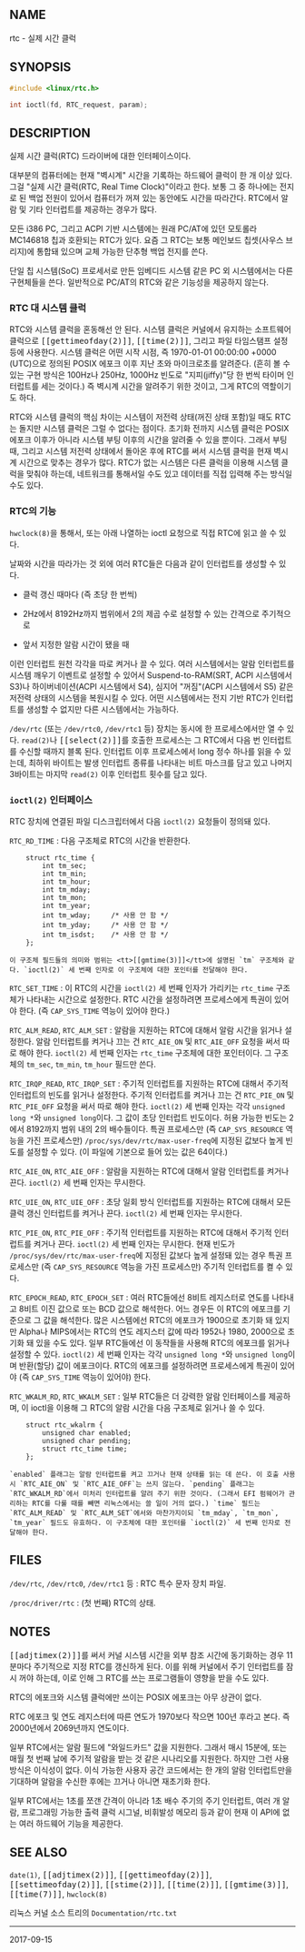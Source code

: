 ## NAME

rtc - 실제 시간 클럭

## SYNOPSIS

```c
#include <linux/rtc.h>

int ioctl(fd, RTC_request, param);
```

## DESCRIPTION

실제 시간 클럭(RTC) 드라이버에 대한 인터페이스이다.

대부분의 컴퓨터에는 현재 "벽시계" 시간을 기록하는 하드웨어 클럭이 한 개 이상 있다. 그걸 "실제 시간 클럭(RTC, Real Time Clock)"이라고 한다. 보통 그 중 하나에는 전지로 된 백업 전원이 있어서 컴퓨터가 꺼져 있는 동안에도 시간을 따라간다. RTC에서 알람 및 기타 인터럽트를 제공하는 경우가 많다.

모든 i386 PC, 그리고 ACPI 기반 시스템에는 원래 PC/AT에 있던 모토롤라 MC146818 칩과 호환되는 RTC가 있다. 요즘 그 RTC는 보통 메인보드 칩셋(사우스 브리지)에 통합돼 있으며 교체 가능한 단추형 백업 전지를 쓴다.

단일 칩 시스템(SoC) 프로세서로 만든 임베디드 시스템 같은 PC 외 시스템에서는 다른 구현체들을 쓴다. 일반적으로 PC/AT의 RTC와 같은 기능성을 제공하지 않는다.

### RTC 대 시스템 클럭

RTC와 시스템 클럭을 혼동해선 안 된다. 시스템 클럭은 커널에서 유지하는 소프트웨어 클럭으로 <tt>[[gettimeofday(2)]]</tt>, <tt>[[time(2)]]</tt>, 그리고 파일 타임스탬프 설정 등에 사용한다. 시스템 클럭은 어떤 시작 시점, 즉 1970-01-01 00:00:00 +0000 (UTC)으로 정의된 POSIX 에포크 이후 지난 초와 마이크로초를 알려준다. (흔히 볼 수 있는 구현 방식은 100Hz나 250Hz, 1000Hz 빈도로 "지피(jiffy)"당 한 번씩 타이머 인터럽트를 세는 것이다.) 즉 벽시계 시간을 알려주기 위한 것이고, 그게 RTC의 역할이기도 하다.

RTC와 시스템 클럭의 핵심 차이는 시스템이 저전력 상태(꺼진 상태 포함)일 때도 RTC는 돌지만 시스템 클럭은 그럴 수 없다는 점이다. 초기화 전까지 시스템 클럭은 POSIX 에포크 이후가 아니라 시스템 부팅 이후의 시간을 알려줄 수 있을 뿐이다. 그래서 부팅 때, 그리고 시스템 저전력 상태에서 돌아온 후에 RTC를 써서 시스템 클럭을 현재 벽시계 시간으로 맞추는 경우가 많다. RTC가 없는 시스템은 다른 클럭을 이용해 시스템 클럭을 맞춰야 하는데, 네트워크를 통해서일 수도 있고 데이터를 직접 입력해 주는 방식일 수도 있다.

### RTC의 기능

`hwclock(8)`을 통해서, 또는 아래 나열하는 ioctl 요청으로 직접 RTC에 읽고 쓸 수 있다.

날짜와 시간을 따라가는 것 외에 여러 RTC들은 다음과 같이 인터럽트를 생성할 수 있다.

* 클럭 갱신 때마다 (즉 초당 한 번씩)

* 2Hz에서 8192Hz까지 범위에서 2의 제곱 수로 설정할 수 있는 간격으로 주기적으로

* 앞서 지정한 알람 시간이 됐을 때

이런 인터럽트 원천 각각을 따로 켜거나 끌 수 있다. 여러 시스템에서는 알람 인터럽트를 시스템 깨우기 이벤트로 설정할 수 있어서 Suspend-to-RAM(SRT, ACPI 시스템에서 S3)나 하이버네이션(ACPI 시스템에서 S4), 심지어 "꺼짐"(ACPI 시스템에서 S5) 같은 저전력 상태의 시스템을 복원시킬 수 있다. 어떤 시스템에서는 전지 기반 RTC가 인터럽트를 생성할 수 없지만 다른 시스템에서는 가능하다.

`/dev/rtc` (또는 `/dev/rtc0`, `/dev/rtc1` 등) 장치는 동시에 한 프로세스에서만 열 수 있다. `read(2)`나 <tt>[[select(2)]]</tt>를 호출한 프로세스는 그 RTC에서 다음 번 인터럽트를 수신할 때까지 블록 된다. 인터럽트 이후 프로세스에서 long 정수 하나를 읽을 수 있는데, 최하위 바이트는 발생 인터럽트 종류를 나타내는 비트 마스크를 담고 있고 나머지 3바이트는 마지막 `read(2)` 이후 인터럽트 횟수를 담고 있다.

### `ioctl(2)` 인터페이스

RTC 장치에 연결된 파일 디스크립터에서 다음 `ioctl(2)` 요청들이 정의돼 있다.

`RTC_RD_TIME`
:   다음 구조체로 RTC의 시간을 반환한다.

        struct rtc_time {
            int tm_sec;
            int tm_min;
            int tm_hour;
            int tm_mday;
            int tm_mon;
            int tm_year;
            int tm_wday;     /* 사용 안 함 */
            int tm_yday;     /* 사용 안 함 */
            int tm_isdst;    /* 사용 안 함 */
        };

    이 구조체 필드들의 의미와 범위는 <tt>[[gmtime(3)]]</tt>에 설명된 `tm` 구조체와 같다. `ioctl(2)` 세 번째 인자로 이 구조체에 대한 포인터를 전달해야 한다.

`RTC_SET_TIME`
:   이 RTC의 시간을 `ioctl(2)` 세 번째 인자가 가리키는 `rtc_time` 구조체가 나타내는 시간으로 설정한다. RTC 시간을 설정하려면 프로세스에게 특권이 있어야 한다. (즉 `CAP_SYS_TIME` 역능이 있어야 한다.)

`RTC_ALM_READ`, `RTC_ALM_SET`
:   알람을 지원하는 RTC에 대해서 알람 시간을 읽거나 설정한다. 알람 인터럽트를 켜거나 끄는 건 `RTC_AIE_ON` 및 `RTC_AIE_OFF` 요청을 써서 따로 해야 한다. `ioctl(2)` 세 번째 인자는 `rtc_time` 구조체에 대한 포인터이다. 그 구조체의 `tm_sec`, `tm_min`, `tm_hour` 필드만 쓴다.

`RTC_IRQP_READ`, `RTC_IRQP_SET`
:   주기적 인터럽트를 지원하는 RTC에 대해서 주기적 인터럽트의 빈도를 읽거나 설정한다. 주기적 인터럽트를 켜거나 끄는 건 `RTC_PIE_ON` 및 `RTC_PIE_OFF` 요청을 써서 따로 해야 한다. `ioctl(2)` 세 번째 인자는 각각 `unsigned long *`와 `unsigned long`이다. 그 값이 초당 인터럽트 빈도이다. 허용 가능한 빈도는 2에서 8192까지 범위 내의 2의 배수들이다. 특권 프로세스만 (즉 `CAP_SYS_RESOURCE` 역능을 가진 프로세스만) `/proc/sys/dev/rtc/max-user-freq`에 지정된 값보다 높게 빈도를 설정할 수 있다. (이 파일에 기본으로 들어 있는 값은 64이다.)

`RTC_AIE_ON`, `RTC_AIE_OFF`
:   알람을 지원하는 RTC에 대해서 알람 인터럽트를 켜거나 끈다. `ioctl(2)` 세 번째 인자는 무시한다.

`RTC_UIE_ON`, `RTC_UIE_OFF`
:   초당 일회 방식 인터럽트를 지원하는 RTC에 대해서 모든 클럭 갱신 인터럽트를 켜거나 끈다. `ioctl(2)` 세 번째 인자는 무시한다.

`RTC_PIE_ON`, `RTC_PIE_OFF`
:   주기적 인터럽트를 지원하는 RTC에 대해서 주기적 인터럽트를 켜거나 끈다. `ioctl(2)` 세 번째 인자는 무시한다. 현재 빈도가 `/proc/sys/dev/rtc/max-user-freq`에 지정된 값보다 높게 설정돼 있는 경우 특권 프로세스만 (즉 `CAP_SYS_RESOURCE` 역능을 가진 프로세스만) 주기적 인터럽트를 켤 수 있다.

`RTC_EPOCH_READ`, `RTC_EPOCH_SET`
:   여러 RTC들에선 8비트 레지스터로 연도를 나타내고 8비트 이진 값으로 또는 BCD 값으로 해석한다. 어느 경우든 이 RTC의 에포크를 기준으로 그 값을 해석한다. 많은 시스템에선 RTC의 에포크가 1900으로 초기화 돼 있지만 Alpha나 MIPS에서는 RTC의 연도 레지스터 값에 따라 1952나 1980, 2000으로 초기화 돼 있을 수도 있다. 일부 RTC들에선 이 동작들을 사용해 RTC의 에포크를 읽거나 설정할 수 있다. `ioctl(2)` 세 번째 인자는 각각 `unsigned long *`와 `unsigned long`이며 반환(할당) 값이 에포크이다. RTC의 에포크를 설정하려면 프로세스에게 특권이 있어야 (즉 `CAP_SYS_TIME` 역능이 있어야) 한다.

`RTC_WKALM_RD`, `RTC_WKALM_SET`
:   일부 RTC들은 더 강력한 알람 인터페이스를 제공하며, 이 ioctl을 이용해 그 RTC의 알람 시간을 다음 구조체로 읽거나 쓸 수 있다.

        struct rtc_wkalrm {
            unsigned char enabled;
            unsigned char pending;
            struct rtc_time time;
        };

    `enabled` 플래그는 알람 인터럽트를 켜고 끄거나 현재 상태를 읽는 데 쓴다. 이 호출 사용 시 `RTC_AIE_ON` 및 `RTC_AIE_OFF`는 쓰지 않는다. `pending` 플래그는 `RTC_WKALM_RD`에서 미처리 인터럽트를 알려 주기 위한 것이다. (그래서 EFI 펌웨어가 관리하는 RTC를 다룰 때를 빼면 리눅스에서는 쓸 일이 거의 없다.) `time` 필드는 `RTC_ALM_READ` 및 `RTC_ALM_SET`에서와 마찬가지이되 `tm_mday`, `tm_mon`, `tm_year` 필드도 유효하다. 이 구조체에 대한 포인터를 `ioctl(2)` 세 번째 인자로 전달해야 한다.

## FILES

`/dev/rtc`, `/dev/rtc0`, `/dev/rtc1` 등
:   RTC 특수 문자 장치 파일.

`/proc/driver/rtc`
:   (첫 번째) RTC의 상태.

## NOTES

<tt>[[adjtimex(2)]]</tt>를 써서 커널 시스템 시간을 외부 참조 시간에 동기화하는 경우 11분마다 주기적으로 지정 RTC를 갱신하게 된다. 이를 위해 커널에서 주기 인터럽트를 잠시 꺼야 하는데, 이로 인해 그 RTC를 쓰는 프로그램들이 영향을 받을 수도 있다.

RTC의 에포크와 시스템 클럭에만 쓰이는 POSIX 에포크는 아무 상관이 없다.

RTC 에포크 및 연도 레지스터에 따른 연도가 1970보다 작으면 100년 후라고 본다. 즉 2000년에서 2069년까지 연도이다.

일부 RTC에서는 알람 필드에 "와일드카드" 값을 지원한다. 그래서 매시 15분에, 또는 매월 첫 번째 날에 주기적 알람을 받는 것 같은 시나리오를 지원한다. 하지만 그런 사용 방식은 이식성이 없다. 이식 가능한 사용자 공간 코드에서는 한 개의 알람 인터럽트만을 기대하며 알람을 수신한 후에는 끄거나 아니면 재초기화 한다.

일부 RTC에서는 1초를 쪼갠 간격이 아니라 1초 배수 주기의 주기 인터럽트, 여러 개 알람, 프로그래밍 가능한 출력 클럭 시그널, 비휘발성 메모리 등과 같이 현재 이 API에 없는 여러 하드웨어 기능을 제공한다.

## SEE ALSO

`date(1)`, <tt>[[adjtimex(2)]]</tt>, <tt>[[gettimeofday(2)]]</tt>, <tt>[[settimeofday(2)]]</tt>, <tt>[[stime(2)]]</tt>, <tt>[[time(2)]]</tt>, <tt>[[gmtime(3)]]</tt>, <tt>[[time(7)]]</tt>, `hwclock(8)`

리눅스 커널 소스 트리의 `Documentation/rtc.txt`

----

2017-09-15
